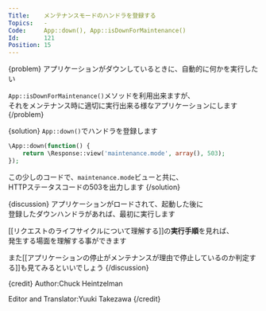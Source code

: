 ```yaml
---
Title:    メンテナンスモードのハンドラを登録する
Topics:   -
Code:     App::down(), App::isDownForMaintenance()
Id:       121
Position: 15
---
```


{problem}
アプリケーションがダウンしているときに、自動的に何かを実行したい  

`App::isDownForMaintenance()`メソッドを利用出来ますが、  
それをメンテナンス時に適切に実行出来る様なアプリケーションにします
{/problem}

{solution}
`App::down()`でハンドラを登録します  

```php
\App::down(function() {
    return \Response::view('maintenance.mode', array(), 503);
});
```

この少しのコードで、`maintenance.mode`ビューと共に、  
HTTPステータスコードの503を出力します
{/solution}

{discussion}
アプリケーションがロードされて、起動した後に  
登録したダウンハンドラがあれば、最初に実行します

[[リクエストのライフサイクルについて理解する]]の**実行手順**を見れば、  
発生する場面を理解する事ができます

また[[アプリケーションの停止がメンテナンスが理由で停止しているのか判定する]]も見てみるといいでしょう
{/discussion}

{credit}
Author:Chuck Heintzelman

Editor and Translator:Yuuki Takezawa
{/credit}
